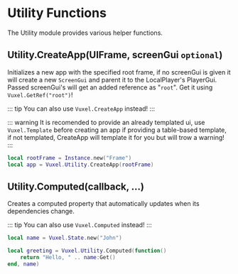 # Utility Functions

The Utility module provides various helper functions.

## Utility.CreateApp(UIFrame, screenGui `optional`)

Initializes a new app with the specified root frame, if no screenGui is given it will create a new `ScreenGui` and parent it to the LocalPlayer's PlayerGui. Passed screenGui's will get an added reference as "`root`". Get it using `Vuxel.GetRef("root")`!

::: tip
You can also use `Vuxel.CreateApp` instead!
:::

::: warning
It is recomended to provide an already templated ui, use `Vuxel.Template` before creating an app if providing a table-based template, if not templated, CreateApp will template it for you but will trow a warning!
:::

```lua
local rootFrame = Instance.new("Frame")
local app = Vuxel.Utility.CreateApp(rootFrame)
```

## Utility.Computed(callback, ...)

Creates a computed property that automatically updates when its dependencies change.

::: tip
You can also use `Vuxel.Computed` instead!
:::

```lua
local name = Vuxel.State.new("John")

local greeting = Vuxel.Utility.Computed(function()
    return "Hello, " .. name:Get()
end, name)
```